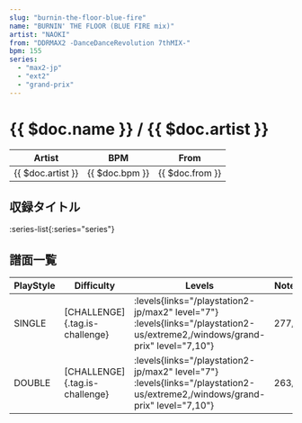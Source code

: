 ```yaml
---
slug: "burnin-the-floor-blue-fire"
name: "BURNIN' THE FLOOR (BLUE FIRE mix)"
artist: "NAOKI"
from: "DDRMAX2 -DanceDanceRevolution 7thMIX-"
bpm: 155
series:
  - "max2-jp"
  - "ext2"
  - "grand-prix"
---
```


# {{ $doc.name }} / {{ $doc.artist }}

|Artist|BPM|From|
|------|---|----|
|{{ $doc.artist }}|{{ $doc.bpm }}|{{ $doc.from }}|

## 収録タイトル

:series-list{:series="series"}

## 譜面一覧

|PlayStyle|Difficulty|Levels|Notes|Movie|
|---------|----------|------|-----|-----|
|SINGLE|[CHALLENGE]{.tag.is-challenge}|<div class="field is-grouped is-grouped-multiline"> :levels{links="/playstation2-jp/max2" level="7"}  :levels{links="/playstation2-us/extreme2,/windows/grand-prix" level="7,10"}</div>|277/3||
|DOUBLE|[CHALLENGE]{.tag.is-challenge}|<div class="field is-grouped is-grouped-multiline"> :levels{links="/playstation2-jp/max2" level="7"}  :levels{links="/playstation2-us/extreme2,/windows/grand-prix" level="7,10"}</div>|263/3||
